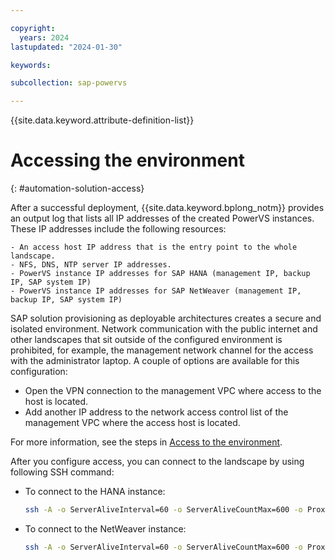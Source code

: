 ```yaml
---

copyright:
  years: 2024
lastupdated: "2024-01-30"

keywords:

subcollection: sap-powervs

---
```


{{site.data.keyword.attribute-definition-list}}

# Accessing the environment
{: #automation-solution-access}

After a successful deployment, {{site.data.keyword.bplong_notm}} provides an output log that lists all IP addresses of the created PowerVS instances. These IP addresses include the following resources:

    - An access host IP address that is the entry point to the whole landscape.
    - NFS, DNS, NTP server IP addresses.
    - PowerVS instance IP addresses for SAP HANA (management IP, backup IP, SAP system IP)
    - PowerVS instance IP addresses for SAP NetWeaver (management IP, backup IP, SAP system IP)

SAP solution provisioning as deployable architectures creates a secure and isolated environment. Network communication with the public internet and other landscapes that sit outside of the configured environment is prohibited, for example, the management network channel for the access with the administrator laptop. A couple of options are available for this configuration:

- Open the VPN connection to the management VPC where access to the host is located.
- Add another IP address to the network access control list of the management VPC where the access host is located.

For more information, see the steps in [Access to the environment](/docs/powervs-vpc?topic=powervs-vpc-powervs-automation-solution-access).

After you configure access, you can connect to the landscape by using following SSH command:

- To connect to the HANA instance:

    ```sh
    ssh -A -o ServerAliveInterval=60 -o ServerAliveCountMax=600 -o ProxyCommand="ssh -W %h:%p root@<access_host_or_ip>" root@<powervs_hana_instance_management_ip>
    ```

- To connect to the NetWeaver instance:

    ```sh
    ssh -A -o ServerAliveInterval=60 -o ServerAliveCountMax=600 -o ProxyCommand="ssh -W %h:%p root@<access_host_or_ip>" root@<powervs_netweaver_instance_management_ip>
    ```
